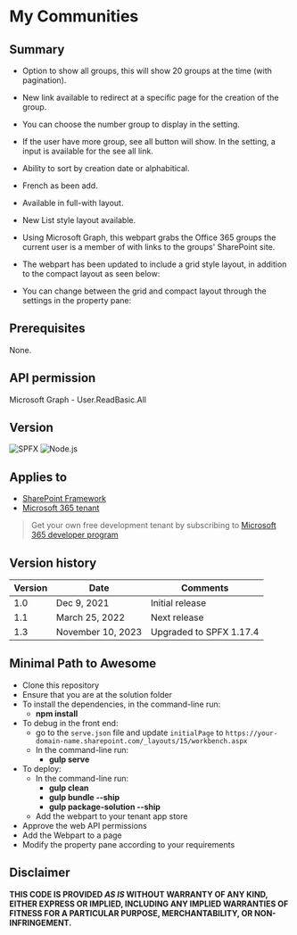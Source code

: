 # My Communities

## Summary
- Option to show all groups, this will show 20 groups at the time (with pagination).
- New link available to redirect at a specific page for the creation of the group.
- You can choose the number group to display in the setting.
- If the user have more group, see all button will show. In the setting, a input is available for the see all link.
- Ability to sort by creation date or alphabitical.
- French as been add.
- Available in full-with layout.
- New List style layout available.
- Using Microsoft Graph, this webpart grabs the Office 365 groups the current user is a member of with links to the groups' SharePoint site.

- The webpart has been updated to include a grid style layout, in addition to the compact layout as seen below:
- You can change between the grid and compact layout through the settings in the property pane:


## Prerequisites

None.

## API permission
Microsoft Graph - User.ReadBasic.All

## Version 

![SPFX](https://img.shields.io/badge/SPFX-1.17.4-green.svg)
![Node.js](https://img.shields.io/badge/Node.js-v16.3+-green.svg)

## Applies to

- [SharePoint Framework](https://aka.ms/spfx)
- [Microsoft 365 tenant](https://docs.microsoft.com/en-us/sharepoint/dev/spfx/set-up-your-developer-tenant)

> Get your own free development tenant by subscribing to [Microsoft 365 developer program](http://aka.ms/o365devprogram)

## Version history

Version|Date|Comments
-------|----|--------
1.0|Dec 9, 2021|Initial release
1.1|March 25, 2022|Next release
1.3|November 10, 2023| Upgraded to SPFX 1.17.4

## Minimal Path to Awesome
- Clone this repository
- Ensure that you are at the solution folder
- To install the dependencies, in the command-line run:
  - **npm install**
- To debug in the front end:
  - go to the `serve.json` file and update `initialPage` to `https://your-domain-name.sharepoint.com/_layouts/15/workbench.aspx`
  - In the command-line run:
    - **gulp serve**
- To deploy:
  - In the command-line run:
    - **gulp clean**
    - **gulp bundle --ship**
    - **gulp package-solution --ship**
  - Add the webpart to your tenant app store
- Approve the web API permissions
- Add the Webpart to a page
- Modify the property pane according to your requirements


## Disclaimer

**THIS CODE IS PROVIDED *AS IS* WITHOUT WARRANTY OF ANY KIND, EITHER EXPRESS OR IMPLIED, INCLUDING ANY IMPLIED WARRANTIES OF FITNESS FOR A PARTICULAR PURPOSE, MERCHANTABILITY, OR NON-INFRINGEMENT.**